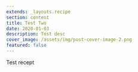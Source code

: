 ```yaml
---
extends: _layouts.recipe
section: content
title: Test Two
date: 2020-01-03
description: Test desc
cover_image: /assets/img/post-cover-image-2.png
featured: false
---
```


Test recept